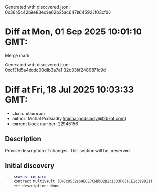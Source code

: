 Generated with discovered.json: 0x36b5c42b9e83ec9e62b25ac6478645922f03cfd0

# Diff at Mon, 01 Sep 2025 10:01:10 GMT:

Merge mark

Generated with discovered.json: 0xcf31d5a4dcdc00d1b3a7a1132c338f2489871c9d

# Diff at Fri, 18 Jul 2025 10:03:33 GMT:

- chain: ethereum
- author: Michał Podsiadły (<michal.podsiadly@l2beat.com>)
- current block number: 22945156

## Description

Provide description of changes. This section will be preserved.

## Initial discovery

```diff
+   Status: CREATED
    contract MultiVault (0x8c9532a60E0E7C6BbD2B2c1303F63aCE1c3E9811)
    +++ description: None
```

